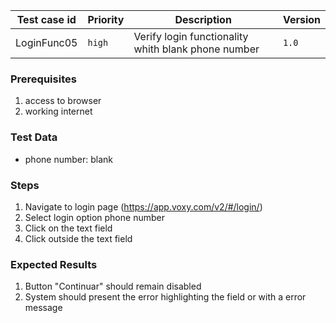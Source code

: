 Test case id | Priority | Description | Version
---|---|---|---
LoginFunc05 | `high` | Verify login functionality whith blank phone number| `1.0`

### Prerequisites
1. access to browser
2. working internet

### Test Data
* phone number: blank

### Steps
1. Navigate to login page (https://app.voxy.com/v2/#/login/)
2. Select login option phone number
3. Click on the text field
4. Click outside the text field

### Expected Results
1. Button "Continuar" should remain disabled
2. System should present the error highlighting the field or with a error message
